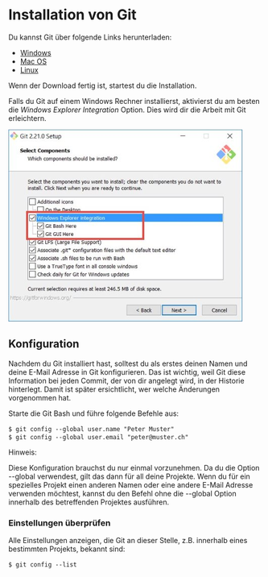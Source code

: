 # Installation von Git

Du kannst Git über folgende Links herunterladen: 

- [Windows](https://git-scm.com/download/win)
- [Mac OS](https://git-scm.com/download/mac)
- [Linux](https://git-scm.com/download/linux)

Wenn der Download fertig ist, startest du die Installation. 

Falls du Git auf einem Windows Rechner installierst, aktivierst du am besten die _Windows Explorer Integration_ Option. Dies wird dir die Arbeit mit Git erleichtern. 

![bild_1.jpg](res/bild_1.jpg)


## Konfiguration 

Nachdem du Git installiert hast, solltest du als erstes deinen Namen und deine E-Mail Adresse in Git konfigurieren. Das ist wichtig, weil Git diese Information bei jeden Commit, der von dir angelegt wird, in der Historie hinterlegt. Damit ist später ersichtlicht, wer welche Änderungen vorgenommen hat. 

Starte die Git Bash und führe folgende Befehle aus: 

```
$ git config --global user.name "Peter Muster" 
$ git config --global user.email "peter@muster.ch" 
```

Hinweis: 

Diese Konfiguration brauchst du nur einmal vorzunehmen. Da du die Option --global verwendest, gilt das dann für all deine Projekte. Wenn du für ein spezielles Projekt einen anderen Namen oder eine andere E-Mail Adresse verwenden möchtest, kannst du den Befehl ohne die --global Option innerhalb des betreffenden Projektes ausführen.

### Einstellungen überprüfen 

Alle Einstellungen anzeigen, die Git an dieser Stelle, z.B. innerhalb eines bestimmten Projekts, bekannt sind: 

```
$ git config --list 
```